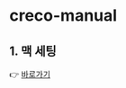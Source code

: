 # creco-manual


## 1. 맥 세팅 

👉 [바로가기](https://creco.today/?url=https://creaticoding.github.io/creco-manual/mac-setting/README.md)

